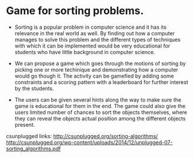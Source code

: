 # Game for sorting problems.

* Sorting is a popular problem in computer science and it has its relevance in the real world as well. By finding out how a computer manages to solve this problem
and the different types of techniques with which it can be implemented would be very educational for students who have little background in computer science.

* We can propose a game which goes through the motions of sorting by picking one or more techinique and demonstrating how a computer would go though it. 
 The activity can be gamefied by adding some constraints and a scoring pattern with a leaderboard for further interest by the students.
 
 * The users can be given several hints along the way to make sure the game is educational for them in the end. The game could also give the users limited number of chances to sort 
 the objects themselves, where they can reveal the objects actual position among the different objects present.
 
 csunplugged links: http://csunplugged.org/sorting-algorithms/
 http://csunplugged.org/wp-content/uploads/2014/12/unplugged-07-sorting_algorithms.pdf